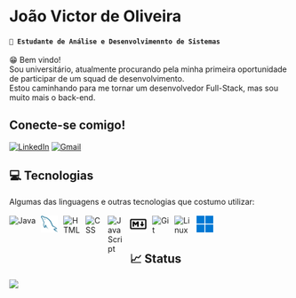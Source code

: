# João Victor de Oliveira
  **` 🔭 Estudante de Análise e Desenvolvimennto de Sistemas `** <br>\
  😁 Bem vindo! \
  Sou universitário, atualmente procurando pela minha primeira oportunidade de participar de um squad de desenvolvimento. \
  Estou caminhando para me tornar um desenvolvedor Full-Stack, mas sou muito mais o back-end.

## Conecte-se comigo!
  [![LinkedIn](https://img.shields.io/badge/LinkedIn-000?style=for-the-badge&logo=linkedin&logoColor=0E76A8)](www.linkedin.com/in/joaoliveira-dev)
  [![Gmail](https://img.shields.io/badge/Gmail-000?style=for-the-badge&logo=gmail)](mailto:dev.joaoliveira@gmail.com)

## 💻 Tecnologias
  Algumas das linguagens e outras tecnologias que costumo utilizar: 
  <br>\
  <img align="left" alt="Java" height="30" style="padding-right:10px;" src="https://icongr.am/devicon/java-original.svg?size=128&color=currentColor"/>
  <img align="left" alt="MySQL" height="30" style="padding-right:10px;" src="https://github.com/devicons/devicon/blob/v2.16.0/icons/mysql/mysql-original.svg"/>
  <img align="left" alt="HTML" width="30px" style="padding-right:10px;" src="https://cdn.jsdelivr.net/gh/devicons/devicon/icons/html5/html5-plain.svg"/>
  <img align="left" alt="CSS" width="30px" style="padding-right:10px;" src="https://cdn.jsdelivr.net/gh/devicons/devicon/icons/css3/css3-plain.svg"/>
  <img align="left" alt="JavaScript" width="30px" style="padding-right:10px;" src="https://cdn.jsdelivr.net/gh/devicons/devicon/icons/javascript/javascript-plain.svg"/>
  <img align="left" alt="Markdown" width="30px" style="padding-right:10px;" src="https://github.com/devicons/devicon/blob/v2.16.0/icons/markdown/markdown-original.svg"/>
  <img align="left" alt="Git" width="30px" style="padding-right:10px;" src="https://cdn.jsdelivr.net/gh/devicons/devicon/icons/git/git-original.svg"/>
  <img align="left" alt="Linux" width="30px" style="padding-right:10px;" src="https://cdn.jsdelivr.net/gh/devicons/devicon/icons/linux/linux-original.svg"/>
  <img align="left" alt="Windows" width="30px" style="padding-right:10px;" src="https://github.com/devicons/devicon/blob/v2.16.0/icons/windows11/windows11-original.svg"/>
  <br><br>
## 📈 Status
  <img height="180em" src="https://github-readme-stats.vercel.app/api?username=devjoliveira&show_icons=true&theme=github_dark&include_all_commits=true&count_private=true"/>
